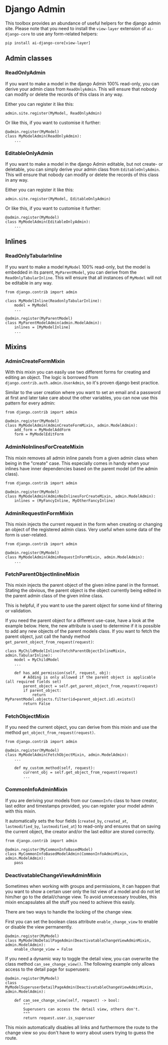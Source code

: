 # Django Admin

This toolbox provides an abundance of useful helpers for the django admin site. Please note that you need to install
the `view-layer` extension of `ai-django-core` to use any form-related helpers:

    pip install ai-django-core[view-layer]

## Admin classes

### ReadOnlyAdmin

If you want to make a model in the django Admin 100% read-only, you can derive your admin class from ``ReadOnlyAdmin``.
This will ensure that nobody can modify or delete the records of this class in any way.

Either you can register it like this:

````
admin.site.register(MyModel, ReadOnlyAdmin)
````

Or like this, if you want to customise it further:

````
@admin.register(MyModel)
class MyModelAdmin(ReadOnlyAdmin):
    ...
````

### EditableOnlyAdmin

If you want to make a model in the django Admin editable, but not create- or deletable, you can simply derive your admin
class from ``EditableOnlyAdmin``. This will ensure that nobody can modify or delete the records of this class in any
way.

Either you can register it like this:

````
admin.site.register(MyModel, EditableOnlyAdmin)
````

Or like this, if you want to customise it further:

````
@admin.register(MyModel)
class MyModelAdmin(EditableOnlyAdmin):
    ...
````

## Inlines

### ReadOnlyTabularInline

If you want to make a model ``MyModel`` 100% read-only, but the model is embedded in its parent, `MyParentModel`, you
can derive from the ``ReadOnlyTabularInline``. This will ensure that all instances of ``MyModel`` will not be editable
in any way.

````
from django.contrib import admin

class MyModelInline(ReadonlyTabularInline):
    model = MyModel
    ...

@admin.register(MyParentModel)
class MyParentModelAdmin(admin.ModelAdmin):
    inlines = [MyModelInline]
    ...
````

## Mixins

### AdminCreateFormMixin

With this mixin you can easily use two different forms for creating and editing an object. The logic is borrowed from
`django.contrib.auth.admin.UserAdmin`, so it's proven django best practice.

Similar to the user creation where you want to set an email and a password at first and later take care about the other
variables, you can now use this pattern for every admin:

````
from django.contrib import admin

@admin.register(MyModel)
class MyModelAdmin(AdminCreateFormMixin, admin.ModelAdmin):
    add_form = MyModelAddForm
    form = MyModelEditForm
````

### AdminNoInlinesForCreateMixin

This mixin removes all admin inline panels from a given admin class when being in the "create" case. This especially
comes in handy when your inlines have inner dependencies based on the parent model (of the admin class).

````
from django.contrib import admin

@admin.register(MyModel)
class MyModelAdmin(AdminNoInlinesForCreateMixin, admin.ModelAdmin):
    inlines = (MyFancyInline, MyOtherFancyInline)
````

### AdminRequestInFormMixin

This mixin injects the current request in the form when creating or changing an object of the registered admin class.
Very useful when some data of the form is user-related.

````
from django.contrib import admin

@admin.register(MyModel)
class MyModelAdmin(AdminRequestInFormMixin, admin.ModelAdmin):
    ...
````

### FetchParentObjectInlineMixin

This mixin injects the parent object of the given inline panel in the formset. Stating the obvious, the parent object is
the object currently being edited in the parent admin class of the given inline class.

This is helpful, if you want to use the parent object for some kind of filtering or validation.

If you need the parent object for a different use-case, have a look at the example below. Here, the new attribute is
used to determine if it is possible to add any new objects of the parent models class. If you want to fetch the parent
object, just call the handy method `get_parent_object_from_request(request)`:

````
class MyChildModelInline(FetchParentObjectInlineMixin, admin.TabularInline):
    model = MyChildModel
    ...

    def has_add_permission(self, request, obj):
        # Adding is only allowed if the parent object is applicable (all required fields set)
        parent_object = self.get_parent_object_from_request(request)
        if parent_object:
            return MyParentModel.objects.filter(id=parent_object.id).exists()
        return False
````

### FetchObjectMixin

If you need the current object, you can derive from this mixin and use the method `get_object_from_request(request)`.

````
from django.contrib import admin

@admin.register(MyModel)
class MyModelAdmin(FetchObjectMixin, admin.ModelAdmin):
    ...

    def my_custom_method(self, request):
        current_obj = self.get_object_from_request(request)
        ...
````

### CommonInfoAdminMixin

If you are deriving your models from our `CommonInfo` class to have creator, last editor and timestamps provided, you
can register your model admin with this mixin.

It automatically sets the four fields (`created_by`, `created_at`, `lastmodified_by`, `lastmodified_at`) to read-only
and ensures that on saving the current object, the creator and/or the last editor are stored correctly.

````
from django.contrib import admin

@admin.register(MyCommonInfoBasedModel)
class MyCommonInfoBasedModelAdmin(CommonInfoAdminMixin, admin.ModelAdmin):
    pass
````

### DeactivatableChangeViewAdminMixin

Sometimes when working with groups and permissions, it can happen that you want to show a certain user only the list
view of a model and do not let him/her go to the detail/change view. To avoid unnecessary troubles, this mixin
encapsulates all the stuff you need to achieve this easily.

There are two ways to handle the locking of the change view.

First you can set the boolean class attribute `enable_change_view` to enable or disable the view permanently.

````
@admin.register(MyModel)
class MyModelNoDetailPageAdmin(DeactivatableChangeViewAdminMixin, admin.ModelAdmin):
    enable_change_view = False
````

If you need a dynamic way to toggle the detail view, you can overwrite the class method `can_see_change_view()`. The
following example only allows access to the detail page for superusers:

````
@admin.register(MyModel)
class MyModelSuperuserDetailPageAdmin(DeactivatableChangeViewAdminMixin, admin.ModelAdmin):

    def can_see_change_view(self, request) -> bool:
        """
        Superusers can access the detail view, others don't.
        """
        return request.user.is_superuser
````

This mixin automatically disables all links and furthermore the route to the change view so you don't have to worry
about users trying to guess the route.
